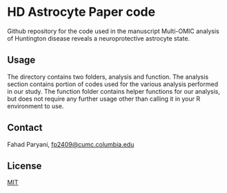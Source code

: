 # HD Astrocyte Paper code

Github repository for the code used in the manuscript Multi-OMIC analysis of Huntington disease reveals a neuroprotective astrocyte state. 

## Usage

The directory contains two folders, analysis and function. The analysis section contains portion of codes used for the various analysis performed in our study. The function folder contains helper functions for our analysis, but does not require any further usage other than calling it in your R environment to use. 

## Contact
Fahad Paryani, fp2409@cumc.columbia.edu

## License

[MIT](https://choosealicense.com/licenses/mit/)

